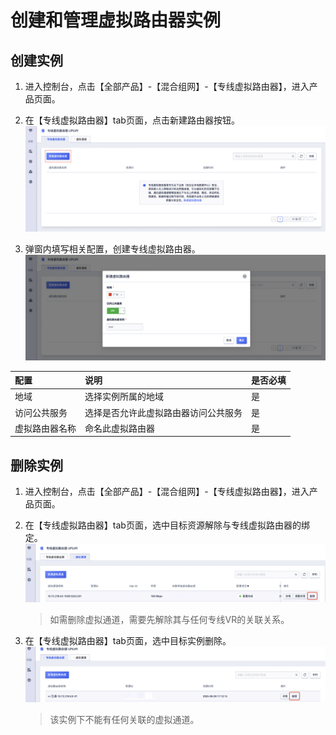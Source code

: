 # 创建和管理虚拟路由器实例
## 创建实例

1. 进入控制台，点击【全部产品】-【混合组网】-【专线虚拟路由器】，进入产品页面。
2. 在【专线虚拟路由器】tab页面，点击新建路由器按钮。
![](/images/VR1.png)

3. 弹窗内填写相关配置，创建专线虚拟路由器。
![](/images/VR2.png)

| 配置       | 说明                                                         | 是否必填 |
| :--------- | :----------------------------------------------------------- | :------- |
| 地域       | 选择实例所属的地域                                           | 是       |
| 访问公共服务   | 选择是否允许此虚拟路由器访问公共服务 | 是       |
| 虚拟路由器名称    | 命名此虚拟路由器                                            | 是       |


## 删除实例

1. 进入控制台，点击【全部产品】-【混合组网】-【专线虚拟路由器】，进入产品页面。
2. 在【专线虚拟路由器】tab页面，选中目标资源解除与专线虚拟路由器的绑定。
![](/images/VR5.png)
   > 如需删除虚拟通道，需要先解除其与任何专线VR的关联关系。

3. 在【专线虚拟路由器】tab页面，选中目标实例删除。
![](/images/VR6.png)
   > 该实例下不能有任何关联的虚拟通道。

